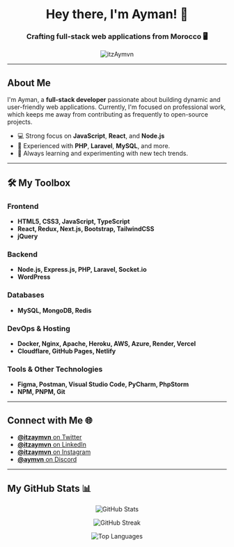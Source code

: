 <h1 align="center">Hey there, I'm Ayman! 👋</h1>
<h3 align="center">Crafting full-stack web applications from Morocco 🖥️</h3>

<p align="center">
  <img src="https://komarev.com/ghpvc/?username=itzAymvn&label=Profile%20Views&color=blueviolet&style=flat-square" alt="itzAymvn" />
</p>

---

## About Me

I'm Ayman, a **full-stack developer** passionate about building dynamic and user-friendly web applications. Currently, I'm focused on professional work, which keeps me away from contributing as frequently to open-source projects.

- 💻 Strong focus on **JavaScript**, **React**, and **Node.js**
- 🔧 Experienced with **PHP**, **Laravel**, **MySQL**, and more.
- 🌱 Always learning and experimenting with new tech trends.

---

## 🛠️ My Toolbox

### Frontend
- **HTML5, CSS3, JavaScript, TypeScript**
- **React, Redux, Next.js, Bootstrap, TailwindCSS**
- **jQuery**

### Backend
- **Node.js, Express.js, PHP, Laravel, Socket.io**
- **WordPress**

### Databases
- **MySQL, MongoDB, Redis**

### DevOps & Hosting
- **Docker, Nginx, Apache, Heroku, AWS, Azure, Render, Vercel**
- **Cloudflare, GitHub Pages, Netlify**

### Tools & Other Technologies
- **Figma, Postman, Visual Studio Code, PyCharm, PhpStorm**
- **NPM, PNPM, Git**

---

## Connect with Me 🌐

- [**@itzaymvn** on Twitter](https://twitter.com/itzaymvn)
- [**@itzaymvn** on LinkedIn](https://www.linkedin.com/in/aymvn/)
- [**@itzaymvn** on Instagram](https://www.instagram.com/itzaymvn)
- [**@aymvn** on Discord](https://discord.com/users/1169294300597727387)

---

## My GitHub Stats 📊

<p align="center">
  <img src="https://github-readme-stats.vercel.app/api?username=itzAymvn&show_icons=true&theme=tokyonight&hide_border=true" alt="GitHub Stats" />
</p>

<p align="center">
  <img src="https://github-readme-streak-stats.herokuapp.com/?user=itzAymvn&theme=tokyonight&hide_border=true" alt="GitHub Streak" />
</p>

<p align="center">
  <img src="https://github-readme-stats.vercel.app/api/top-langs/?username=itzAymvn&layout=compact&theme=tokyonight&hide_border=true" alt="Top Languages" />
</p>
